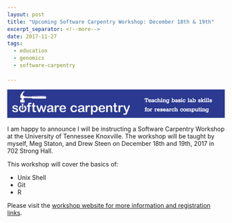 ```yaml
---
layout: post
title: "Upcoming Software Carpentry Workshop: December 18th & 19th"
excerpt_separator: <!--more-->
date: 2017-11-27
tags:
  - education
  - genomics
  - software-carpentry

---
```



 ![Software Carpentry](/assets/img/carpentry/s_carp.png)


I am happy to announce I will be instructing a Software Carpentry Workshop at the University of Tennessee Knoxville.  The workshop will be taught by myself, Meg Staton, and Drew Steen on December 18th and 19th, 2017 in 702 Strong Hall.

This workshop will cover the basics of:
* Unix Shell
* Git
* R


Please visit the [workshop website for more information and registration links](https://statonlab.github.io/2017-12-18-carpentry-workshop/).